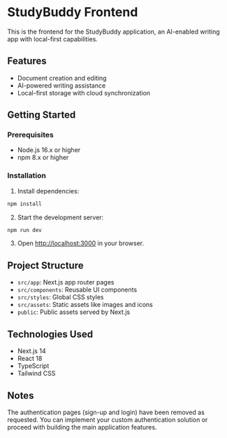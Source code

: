 # StudyBuddy Frontend

This is the frontend for the StudyBuddy application, an AI-enabled writing app with local-first capabilities.

## Features

- Document creation and editing
- AI-powered writing assistance
- Local-first storage with cloud synchronization

## Getting Started

### Prerequisites

- Node.js 16.x or higher
- npm 8.x or higher

### Installation

1. Install dependencies:

```bash
npm install
```

2. Start the development server:

```bash
npm run dev
```

3. Open [http://localhost:3000](http://localhost:3000) in your browser.

## Project Structure

- `src/app`: Next.js app router pages
- `src/components`: Reusable UI components
- `src/styles`: Global CSS styles
- `src/assets`: Static assets like images and icons
- `public`: Public assets served by Next.js

## Technologies Used

- Next.js 14
- React 18
- TypeScript
- Tailwind CSS

## Notes

The authentication pages (sign-up and login) have been removed as requested. You can implement your custom authentication solution or proceed with building the main application features.
